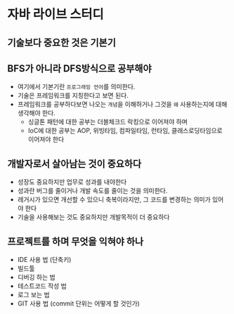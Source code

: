 # 자바 라이브 스터디

## 기술보다 중요한 것은 기본기
## BFS가 아니라 DFS방식으로 공부해야
- 여기에서 기본기란 `프로그래밍 언어`를 의미한다.
- 기술은 프레임워크를 지칭한다고 보면 된다.
- 프레임워크를 공부하다보면 나오는 `개념`을 이해하거나 그것을 `왜` 사용하는지에 대해 생각해야 한다.
  + 싱글톤 패턴에 대한 공부는 더블체크드 락킹으로 이어져야 하며
  + IoC에 대한 공부는 AOP, 위빙타임, 컴파일타임, 런타임, 클래스로딩타임으로 이어져야 한다

## 개발자로서 살아남는 것이 중요하다
- 성장도 중요하지만 업무로 성과를 내야한다
- 성과란 버그를 줄이거나 개발 속도를 줄이는 것을 의미한다.
- 레거시가 있으면 개선할 수 있으니 축복이라지만, 그 코드를 변경하는 의미가 있어야 한다
- 기술을 사용해보는 것도 중요하지만 개발목적이 더 중요하다

## 프로젝트를 하며 무엇을 익혀야 하나
- IDE 사용 법 (단축키)
- 빌드툴
- 디버깅 하는 법
- 테스트코드 작성 법
- 로그 보는 법
- GIT 사용 법 (commit 단위는 어떻게 할 것인가)
